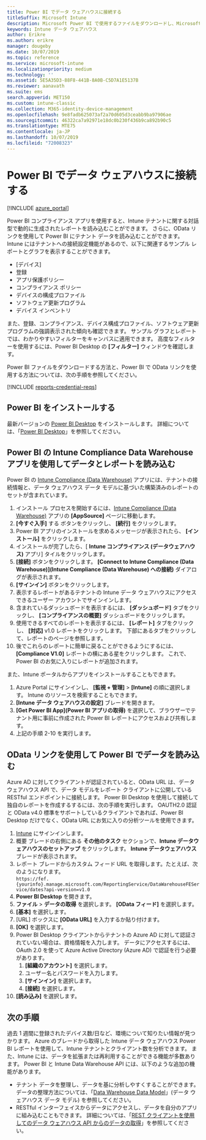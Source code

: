 ```yaml
---
title: Power BI でデータ ウェアハウスに接続する
titleSuffix: Microsoft Intune
description: Microsoft Power BI で使用するファイルをダウンロードし、Microsoft Intune テナントに合わせて動的に生成されるインタラクティブなレポートを読み込むことができます。
keywords: Intune データ ウェアハウス
author: Erikre
ms.author: erikre
manager: dougeby
ms.date: 10/07/2019
ms.topic: reference
ms.service: microsoft-intune
ms.localizationpriority: medium
ms.technology: ''
ms.assetid: 5E5A35D3-88F8-441B-8A0B-C5D7A1E5137B
ms.reviewer: aanavath
ms.suite: ems
search.appverid: MET150
ms.custom: intune-classic
ms.collection: M365-identity-device-management
ms.openlocfilehash: 9e8fadb625073af2a70d605d3ceabb9ba97906ae
ms.sourcegitcommit: 46322ca7a92971e18dc0b230f436b9ca892b90c5
ms.translationtype: MTE75
ms.contentlocale: ja-JP
ms.lasthandoff: 10/07/2019
ms.locfileid: "72008323"
---
```

# <a name="connect-to-the-data-warehouse-with-power-bi"></a>Power BI でデータ ウェアハウスに接続する

[!INCLUDE [azure_portal](../includes/azure_portal.md)]

Power BI コンプライアンス アプリを使用すると、Intune テナントに関する対話型で動的に生成されたレポートを読み込むことができます。 さらに、OData リンクを使用して Power BI にテナント データを読み込むことができます。 Intune にはテナントへの接続設定機能があるので、以下に関連するサンプル レポートとグラフを表示することができます。  

- [デバイス]
- 登録
- アプリ保護ポリシー
- コンプライアンス ポリシー
- デバイスの構成プロファイル
- ソフトウェア更新プログラム
- デバイス インベントリ

また、登録、コンプライアンス、デバイス構成プロファイル、ソフトウェア更新プログラムの強調表示された傾向も確認できます。 サンプル グラフとレポートでは、わかりやすいフィルターをキャンバスに適用できます。 高度なフィルターを使用するには、Power BI Desktop の **[フィルター]** ウィンドウを確認します。

Power BI ファイルをダウンロードする方法と、Power BI で OData リンクを使用する方法については、次の手順を参照してください。

[!INCLUDE [reports-credential-reqs](../includes/reports-credential-reqs.md)]

## <a name="install-power-bi"></a>Power BI をインストールする

最新バージョンの [Power BI Desktop](https://aka.ms/intune/datawarehouseapi/installpowerbi) をインストールします。 詳細については、「[Power BI Desktop](https://powerbi.microsoft.com/desktop)」を参照してください。

## <a name="load-the-data-and-reports-using-the-power-bi-intune-compliance-data-warehouse-app"></a>Power BI の Intune Compliance Data Warehouse アプリを使用してデータとレポートを読み込む

Power BI の [Intune Compliance (Data Warehouse)](https://aka.ms/intune/datawarehouseapi/getpowerbiapp) アプリには、テナントの接続情報と、データ ウェアハウス データ モデルに基づいた構築済みのレポートのセットが含まれています。

1. インストール プロセスを開始するには、[Intune Compliance (Data Warehouse)](https://aka.ms/intune/datawarehouseapi/getpowerbiapp) アプリの **[AppSource]** ページに移動します。
2. **[今すぐ入手]** する ボタンをクリックし、 **[続行]** をクリックします。
3. Power BI アプリのインストールを求めるメッセージが表示されたら、 **[インストール]** をクリックします。
4. インストールが完了したら、[ **Intune コンプライアンス (データウェアハウス)** アプリ] タイルをクリックします。
5. **[接続]** ボタンをクリックします。 **[Connect to Intune Compliance (Data Warehouse)]\(Intune Compliance (Data Warehouse) への接続\)** ダイアログが表示されます。
6. **[サインイン]** ボタンをクリックします。
7. 表示するレポートがあるテナントの Intune データ ウェアハウスにアクセスできるユーザー アカウントでサインインします。
8. 含まれているダッシュボードを表示するには、 **[ダッシュボード]** タブをクリックし、 **[コンプライアンスの概要]** ダッシュボードをクリックします。
9. 使用できるすべてのレポートを表示するには、 **[レポート]** タブをクリックし、 **[対応]** v1.0 レポートをクリックします。 下部にあるタブをクリックして、レポートのページを参照します。
10. 後でこれらのレポートに簡単に戻ることができるようにするには、 **[Compliance V1.0]** レポートの横にある星をクリックします。 これで、Power BI のお気に入りにレポートが追加されます。

また、Intune ポータルからアプリをインストールすることもできます。

1. Azure Portal にサインインし、 **[監視 + 管理]**  >  **[Intune]** の順に選択します。 Intune のリソースを検索することもできます。
2. **[Intune データ ウェアハウスの設定]** ブレードを開きます。
3. **[Get Power BI App]\(Power BI アプリの取得\)** を選択して、ブラウザーでテナント用に事前に作成された Power BI レポートにアクセスおよび共有します。
4. 上記の手順 2-10 を実行します。

## <a name="load-the-data-in-power-bi-using-the-odata-link"></a>OData リンクを使用して Power BI でデータを読み込む

Azure AD に対してクライアントが認証されていると、OData URL は、データ ウェアハウス API で、データ モデルをレポート クライアントに公開している RESTful エンドポイントに接続します。 Power BI Desktop を使用して接続して独自のレポートを作成するするには、次の手順を実行します。 OAUTH2.0 認証と OData v4.0 標準をサポートしているクライアントであれば、Power BI Desktop だけでなく、OData URL にお気に入りの分析ツールを使用できます。

1. [Intune](https://go.microsoft.com/fwlink/?linkid=2090973) にサインインします。
2. 概要 ブレードの右側にある **その他のタスク** セクションで、**Intune データウェアハウスのセットアップ** をクリックします。 **Intune データウェアハウス**ブレードが表示されます。
3. レポート ブレードからカスタム フィード URL を取得します。たとえば、次のようになります。<br>
    `https://fef.{yourinfo}.manage.microsoft.com/ReportingService/DataWarehouseFEService/dates?api-version=v1.0`
4. **Power BI Desktop** を開きます。
5. **ファイル** >  **データの取得** を選択します。 **[OData フィード]** を選択します。
6. **[基本]** を選択します。
7. [URL] ボックスに **[OData URL]** を入力するか貼り付けます。
8. **[OK]** を選択します。
9. Power BI Desktop クライアントからテナントの Azure AD に対して認証されていない場合は、資格情報を入力します。 データにアクセスするには、OAuth 2.0 を使って Azure Active Directory (Azure AD) で認証を行う必要があります。  
    1. **[組織のアカウント]** を選択します。  
    2. ユーザー名とパスワードを入力します。  
    3. **[サインイン]** を選択します。  
    4. **[接続]** を選択します。  
10. **[読み込み]** を選択します。

## <a name="next-steps"></a>次の手順

過去 1 週間に登録されたデバイス数/日など、環境について知りたい情報が見つかります。 Azure のブレードから取得した Intune データ ウェアハウス Power BI レポートを使用して、Intune テナントとクライアント数を分析できます。 また、Intune には、データを拡張または再利用することができる機能が多数あります。 Power BI と Intune Data Warehouse API には、以下のような追加の機能があります。

<!-- - You can use Power BI Desktop to create additional report types with your data. For example, you could create a custom chart representing the ratio of device manufactures in your enterprise. For more information about creating custom reports with Power BI and the Intune Data Warehouse, see `BLOG POST ON POWER BI`. -->
- テナント データを整理し、データを基に分析しやすくすることができます。 データの整理方法については、「[Data Warehouse Data Model](reports-ref-data-model.md)」(データ ウェアハウス データ モデル) を参照してください。
- RESTful インターフェイスからデータにアクセスし、データを自分のアプリに組み込むこともできます。 詳細については、「[REST クライアントを使用してのデータ ウェアハウス API からのデータの取得](../reports-proc-data-rest.md)」を参照してください。
